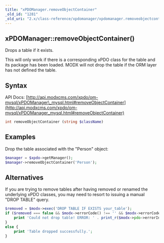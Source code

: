 ```yaml
---
title: "xPDOManager.removeObjectContainer"
_old_id: "1281"
_old_uri: "2.x/class-reference/xpdomanager/xpdomanager.removeobjectcontainer"
---
```


## xPDOManager::removeObjectContainer()

 Drops a table if it exists.

 This will only work if there is a corresponding xPDO class for the table and its package has been loaded. MODX will not drop the table if the ORM layer has not defined the table.

## Syntax

 API Docs: [http://api.modxcms.com/xpdo/om-mysql/xPDOManager\_mysql.html#removeObjectContainer](http://api.modxcms.com/xpdo/om-mysql/xPDOManager_mysql.html#removeObjectContainer)

``` php
int removeObjectContainer (string $className)
```

## Examples

 Drop the table associated with the "Person" object:

``` php
$manager = $xpdo->getManager();
$manager->removeObjectContainer('Person');
```

## Alternatives

 If you are trying to remove tables after having removed or renamed the underlying xPDO classes, you may need to resort to issuing a manual "DROP TABLE" query.

``` php
$removed = $modx->exec('DROP TABLE IF EXISTS your_table');
if ($removed === false && $modx->errorCode() !== '' && $modx->errorCode() !== PDO::ERR_NONE) {
    print 'Could not drop table! ERROR: ' . print_r($modx->pdo->errorInfo(),true);
}
else {
    print 'Table dropped successfully.';
}
```
